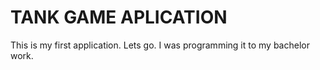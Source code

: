 # TANK GAME APLICATION

This is my first application. Lets go.
I was programming it to my bachelor work.
